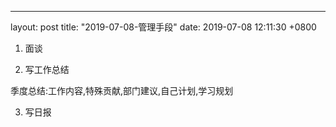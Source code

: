 ---
layout: post
title:  "2019-07-08-管理手段"
date:   2019-07-08 12:11:30 +0800

1. 面谈

2. 写工作总结

季度总结:工作内容,特殊贡献,部门建议,自己计划,学习规划

3. 写日报

